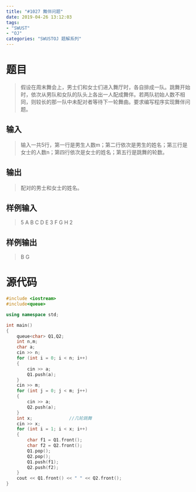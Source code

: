 ```yaml
---
title: "#1027 舞伴问题"
date: 2019-04-26 13:12:03
tags:
- "SWUST"
- "OJ"
categories: "SWUSTOJ 题解系列"
---
```


# 题目

> 假设在周末舞会上，男士们和女士们进入舞厅时，各自排成一队。跳舞开始时，依次从男队和女队的队头上各出一人配成舞伴。若两队初始人数不相同，则较长的那一队中未配对者等待下一轮舞曲。要求编写程序实现舞伴问题。

<!-- more -->

## 输入

> 输入一共5行，第一行是男生人数m；第二行依次是男生的姓名；第三行是女士的人数n；第四行依次是女士的姓名；第五行是跳舞的轮数。

## 输出

> 配对的男士和女士的姓名。

## 样例输入

> 5
> A B C D E
> 3
> F G H
> 2

## 样例输出

> B G

# 源代码

```cpp
#include <iostream>
#include<queue>

using namespace std;

int main()
{
	queue<char> Q1,Q2;
	int n,m;
	char a;
	cin >> n;
	for (int i = 0; i < n; i++)
	{
		cin >> a;
		Q1.push(a);
	}
	cin >> m;
	for (int j = 0; j < m; j++)
	{
		cin >> a;
		Q2.push(a);
	}
	int x;				//几轮跳舞
	cin >> x;
	for (int i = 1; i < x; i++)
	{
		char f1 = Q1.front();
		char f2 = Q2.front();
		Q1.pop();
		Q2.pop();
		Q1.push(f1);
		Q2.push(f2);
	}
	cout << Q1.front() << " " << Q2.front();
}
```
